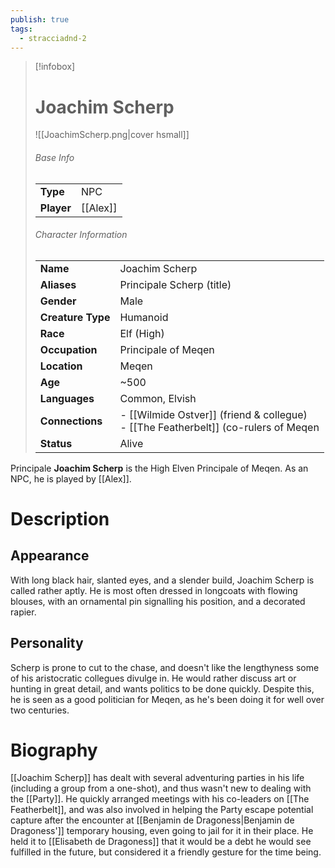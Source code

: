 ```yaml
---
publish: true
tags:
  - stracciadnd-2
---
```

> [!infobox]  
> # Joachim Scherp
> ![[JoachimScherp.png|cover hsmall]]  
> ###### Base Info
> | | |  
> |---|---|  
> | **Type** | NPC |
> | **Player** | [[Alex]] |
> ###### Character Information  
> | | |  
> |---|---|  
> | **Name** | Joachim Scherp |
> | **Aliases** | Principale Scherp (title) |
> | **Gender** | Male | 
> | **Creature Type** | Humanoid |
> | **Race** | Elf (High) |  
> | **Occupation** | Principale of Meqen |  
> | **Location** | Meqen |
> | **Age** | ~500 |
> | **Languages** | Common, Elvish |  
> | **Connections** | - [[Wilmide Ostver]] (friend & collegue) <br>- [[The Featherbelt]] (co-rulers of Meqen |
> | **Status** | Alive |

Principale **Joachim Scherp** is the High Elven Principale of Meqen. As an NPC, he is played by [[Alex]].
# Description
## Appearance
With long black hair, slanted eyes, and a slender build, Joachim Scherp is called rather aptly. He is most often dressed in longcoats with flowing blouses, with an ornamental pin signalling his position, and a decorated rapier.
## Personality
Scherp is prone to cut to the chase, and doesn't like the lengthyness some of his aristocratic collegues divulge in. He would rather discuss art or hunting in great detail, and wants politics to be done quickly. Despite this, he is seen as a good politician for Meqen, as he's been doing it for well over two centuries.
# Biography
[[Joachim Scherp]] has dealt with several adventuring parties in his life (including a group from a one-shot), and thus wasn't new to dealing with the [[Party]]. He quickly arranged meetings with his co-leaders on [[The Featherbelt]], and was also involved in helping the Party escape potential capture after the encounter at [[Benjamin de Dragoness|Benjamin de Dragoness']] temporary housing, even going to jail for it in their place. He held it to [[Elisabeth de Dragoness]] that it would be a debt he would see fulfilled in the future, but considered it a friendly gesture for the time being.